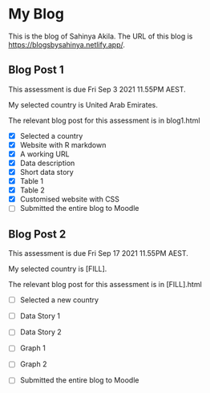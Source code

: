 # My Blog


This is the blog of Sahinya Akila.
The URL of this blog is https://blogsbysahinya.netlify.app/.

## Blog Post 1

This assessment is due Fri Sep 3 2021 11.55PM AEST.

My selected country is United Arab Emirates.

The relevant blog post for this assessment is in blog1.html

- [x] Selected a country
- [x] Website with R markdown 
- [x] A working URL
- [x] Data description
- [x] Short data story
- [x] Table 1
- [x] Table 2
- [x] Customised website with CSS
- [ ] Submitted the entire blog to Moodle

## Blog Post 2

This assessment is due Fri Sep 17 2021 11.55PM AEST.

My selected country is [FILL].

The relevant blog post for this assessment is in [FILL].html

- [ ] Selected a new country
- [ ] Data Story 1
- [ ] Data Story 2
- [ ] Graph 1
- [ ] Graph 2
- [ ] Submitted the entire blog to Moodle

